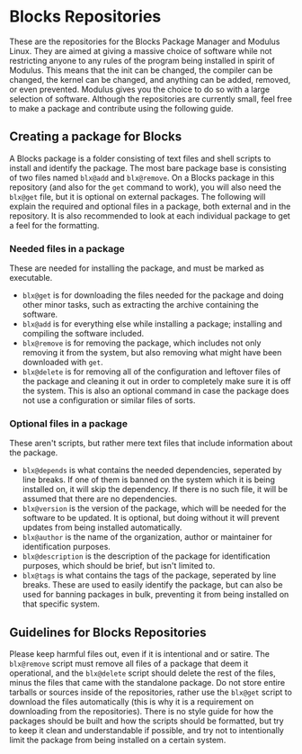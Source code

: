 # Blocks Repositories
These are the repositories for the Blocks Package Manager and Modulus Linux. They are aimed at giving a massive choice of software while not restricting anyone to any rules of the program being installed in spirit of Modulus. This means that the init can be changed, the compiler can be changed, the kernel can be changed, and anything can be added, removed, or even prevented. Modulus gives you the choice to do so with a large selection of software. Although the repositories are currently small, feel free to make a package and contribute using the following guide.

## Creating a package for Blocks
A Blocks package is a folder consisting of text files and shell scripts to install and identify the package. The most bare package base is consisting of two files named `blx@add` and `blx@remove`. On a Blocks package in this repository (and also for the `get` command to work), you will also need the `blx@get` file, but it is optional on external packages. The following will explain the required and optional files in a package, both external and in the repository. It is also recommended to look at each individual package to get a feel for the formatting.

### Needed files in a package
These are needed for installing the package, and must be marked as executable.
* `blx@get` is for downloading the files needed for the package and doing other minor tasks, such as extracting the archive containing the software. 
* `blx@add` is for everything else while installing a package; installing and compiling the software included.
* `blx@remove` is for removing the package, which includes not only removing it from the system, but also removing what might have been downloaded with `get`.
* `blx@delete` is for removing all of the configuration and leftover files of the package and cleaning it out in order to completely make sure it is off the system. This is also an optional command in case the package does not use a configuration or similar files of sorts.

### Optional files in a package
These aren't scripts, but rather mere text files that include information about the package.
* `blx@depends` is what contains the needed dependencies, seperated by line breaks. If one of them is banned on the system which it is being installed on, it will skip the dependency. If there is no such file, it will be assumed that there are no dependencies.
* `blx@version` is the version of the package, which will be needed for the software to be updated. It is optional, but doing without it will prevent updates from being installed automatically.
* `blx@author` is the name of the organization, author or maintainer for identification purposes.
* `blx@description` is the description of the package for identification purposes, which should be brief, but isn't limited to.
* `blx@tags` is what contains the tags of the package, seperated by line breaks. These are used to easily identify the package, but can also be used for banning packages in bulk, preventing it from being installed on that specific system.

## Guidelines for Blocks Repositories
Please keep harmful files out, even if it is intentional and or satire. The `blx@remove` script must remove all files of a package that deem it operational, and the `blx@delete` script should delete the rest of the files, minus the files that came with the standalone package. Do not store entire tarballs or sources inside of the repositories, rather use the `blx@get` script to download the files automatically (this is why it is a requirement on downloading from the repositories). There is no style guide for how the packages should be built and how the scripts should be formatted, but try to keep it clean and understandable if possible, and try not to intentionally limit the package from being installed on a certain system.
